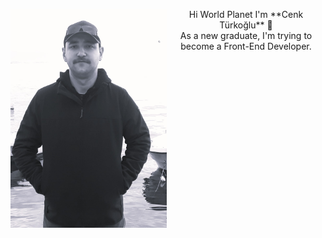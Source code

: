 <div align="center">
<img width="250" height="350" align="left" float="left" src="https://github.com/cnktrkgl/cnktrkgl/blob/main/images/ct_2024.jpeg">
<p>Hi World Planet I'm **Cenk Türkoğlu** 👋<br>
As a new graduate, I'm trying to become a Front-End Developer.</p>
</div>

<!--
**cnktrkgl/cnktrkgl** is a ✨ _special_ ✨ repository because its `README.md` (this file) appears on your GitHub profile.

Here are some ideas to get you started:

- 🔭 I’m currently working on ...
- 🌱 I’m currently learning ...
- 👯 I’m looking to collaborate on ...
- 🤔 I’m looking for help with ...
- 💬 Ask me about ...
- 📫 How to reach me: ...
- 😄 Pronouns: ...
- ⚡ Fun fact: ...
-->
